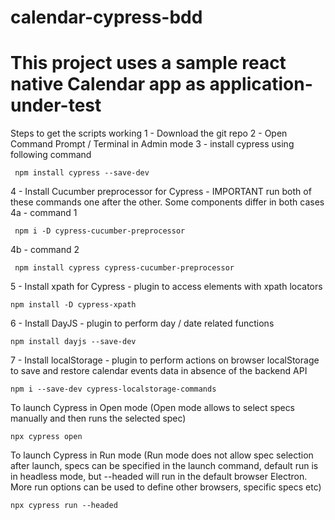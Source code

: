 ﻿# calendar-cypress-bdd
# This project uses a sample react native Calendar app as application-under-test

Steps to get the scripts working
1 - Download the git repo
2 - Open Command Prompt / Terminal in Admin mode
3 - install cypress using following command
```
 npm install cypress --save-dev
```
4 - Install Cucumber preprocessor for Cypress - IMPORTANT run both of these commands one after the other. Some components differ in both cases
4a - command 1
```
 npm i -D cypress-cucumber-preprocessor
```
4b - command 2
```
 npm install cypress cypress-cucumber-preprocessor
```

5 - Install xpath for Cypress - plugin to access elements with xpath locators
```
npm install -D cypress-xpath
```
6 - Install DayJS - plugin to perform day / date related functions
```
npm install dayjs --save-dev
```
7 - Install localStorage - plugin to perform actions on browser localStorage to save and restore calendar events data in absence of the backend API
```
npm i --save-dev cypress-localstorage-commands
```
To launch Cypress in Open mode (Open mode allows to select specs manually and then runs the selected spec)
```
npx cypress open
```
To launch Cypress in Run mode (Run mode does not allow spec selection after launch, specs can be specified in the launch command, default run is in headless mode, but --headed will run in the default browser Electron. More run options can be used to define other browsers, specific specs etc)
```
npx cypress run --headed
```
